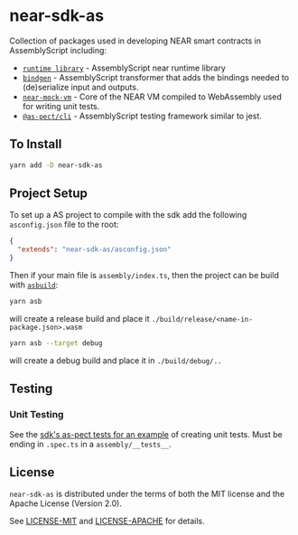 # near-sdk-as

Collection of packages used in developing NEAR smart contracts in AssemblyScript including:


- [`runtime library`](https://github.com/near/near-sdk-as/tree/master/sdk-core) - AssemblyScript near runtime library
- [`bindgen`](https://github.com/near/near-sdk-as/tree/master/bindgen) - AssemblyScript transformer that adds the bindings needed to (de)serialize input and outputs.
- [`near-mock-vm`](https://github.com/near/near-sdk-as/tree/master/near-mock-vm) - Core of the NEAR VM compiled to WebAssembly used for writing unit tests.
- [`@as-pect/cli`](https://github.com/jtenner/as-pect) - AssemblyScript testing framework similar to jest.

## To Install

```sh
yarn add -D near-sdk-as
```

## Project Setup

To set up a AS project to compile with the sdk add the following `asconfig.json` file to the root:

```json
{
  "extends": "near-sdk-as/asconfig.json"
}
```

Then if your main file is `assembly/index.ts`, then the project can be build with [`asbuild`](https://github.com/willemneal/asbuild):

```sh
yarn asb
```

will create a release build and place it `./build/release/<name-in-package.json>.wasm`

```sh
yarn asb --target debug
```

will create a debug build and place it in `./build/debug/..`

## Testing

### Unit Testing

See the [sdk's as-pect tests for an example](./sdk/assembly/__tests__) of creating unit tests.  Must be ending in `.spec.ts` in a `assembly/__tests__`.

## License

`near-sdk-as` is distributed under the terms of both the MIT license and the Apache License (Version 2.0).

See [LICENSE-MIT](LICENSE-MIT) and [LICENSE-APACHE](LICENSE-APACHE) for details.
